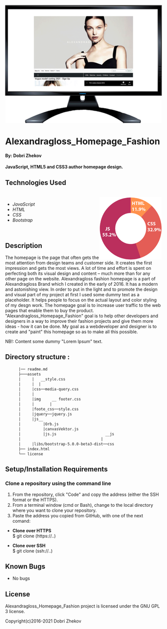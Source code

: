 <img align="justify" alt="chart" width="950px" src="https://github.com/zhekovdobri/zhekovdobri/blob/29397da5ffa867fded395f18c20fda60a0f34236/BootstrapFashion_Project_preview_1200px.gif">

# Alexandragloss_Homepage_Fashion

#### By: Dobri Zhekov

#### JavaScript, HTML5 and CSS3 author homepage design.

## Technologies Used

<div class=pull-left>

</div>
&nbsp;&nbsp;&nbsp;&nbsp;&nbsp;&nbsp;&nbsp;&nbsp;&nbsp;&nbsp;&nbsp;&nbsp;&nbsp;&nbsp;&nbsp;
<div class=pull-right>
<img align="right" alt="chart" height="200px" src="https://github.com/zhekovdobri/Alexandragloss_Homepage_Fashion/blob/4e8c8bde9f4293ddfe6f6187200f37032aff61cf/assets/img/Homepage_Fashion_language_chart.png">
</div>

* _JavaScript_
* _HTML_
* _CSS_
* _Bootstrap_

<br />

## Description
The homepage is the page that often gets the most attention from design teams and customer side. It creates the first impression and gets the most views. A lot of time and effort is spent on perfecting both its visual design and content &ndash; much more than for any other page on the website. Alexandragloss fashion homepage is a part of Alexandragloss Brand which I created in the early of 2016. It has a modern and astonishing view. In order to put in the light and to promote the design and visual part of my project at first I used some dummy text as a placeholder. It helps people to focus on the actual layout and color styling of my desgn work. The homepage goal is to increase user traffic to the web pages that enable them to buy the product. "Alexandragloss_Homepage_Fashion" goal is to help other developers and designers in a way to improve their fashion projects and give them more ideas - how it can be done. My goal as а webdeveloper and designer is to create and "paint" this homepage so as to make all this possible.

NB!: Content some dummy "Lorem Ipsum" text.  

## Directory structure :

          |── readme.md    
          ├───assets
          |     |   __style.css
          |     |  |    
          |     |css──media-query.css
          │     |  
          |     |img     __ footer.css  
          |     |       |
          |     |foote_css──style.css
          |     |jquery──jquery.js
          |     |js__
          |          |Orb.js
          |          |canvasVektor.js
          |          |js.js                      __js
          |                                    |
          |     |libs/bootstrap-5.0.0-beta3-dist──css                               
          ├── index.html                         
          └── license

## Setup/Installation Requirements

### Clone a repository using the command line 

1. From the repository, click "Code" and copy the address (either the SSH format or the HTTPS). 
2. From a terminal window (cmd or Bash), change to the local directory where you want to clone your repository.
3. Paste the address you copied from GitHub, with one of the next comand:

* **Clone over HTTPS**<br>
  $ git clone (https://..)
  
* **Clone over SSH**<br>
  $ git clone (ssh://..)

## Known Bugs

* No bugs

## License

Alexandragloss_Homepage_Fashion project is licensed under the GNU GPL 3 license.

Copyright(c)2016-2021 Dobri Zhekov
